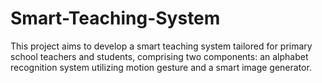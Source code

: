 # Smart-Teaching-System
This project aims to develop a smart teaching system tailored for primary school teachers and students, comprising two components: an alphabet recognition system utilizing motion gesture and a smart image generator. 
